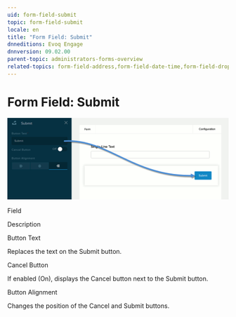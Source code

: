 ```yaml
---
uid: form-field-submit
topic: form-field-submit
locale: en
title: "Form Field: Submit"
dnneditions: Evoq Engage
dnnversion: 09.02.00
parent-topic: administrators-forms-overview
related-topics: form-field-address,form-field-date-time,form-field-dropdown,form-field-email,form-field-esignature,form-field-multi-line-text,form-field-multiple-choice,form-field-name,form-field-number,form-field-phone-number,form-field-single-line-text,form-field-static-text,form-field-terms-conditions,form-field-url-website
---
```


# Form Field: Submit

  

![Settings for the Submit and Cancel buttons](/images/scr-FormField-Submit.gif)

  

Field

Description

Button Text

Replaces the text on the Submit button.

Cancel Button

If enabled (On), displays the Cancel button next to the Submit button.

Button Alignment

Changes the position of the Cancel and Submit buttons.